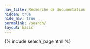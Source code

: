```yaml
---
nav_title: Recherche de documentation
hidden: true
hide_nav: true
permalink: /search/
layout: basic
---
```



{% include search_page.html %}
